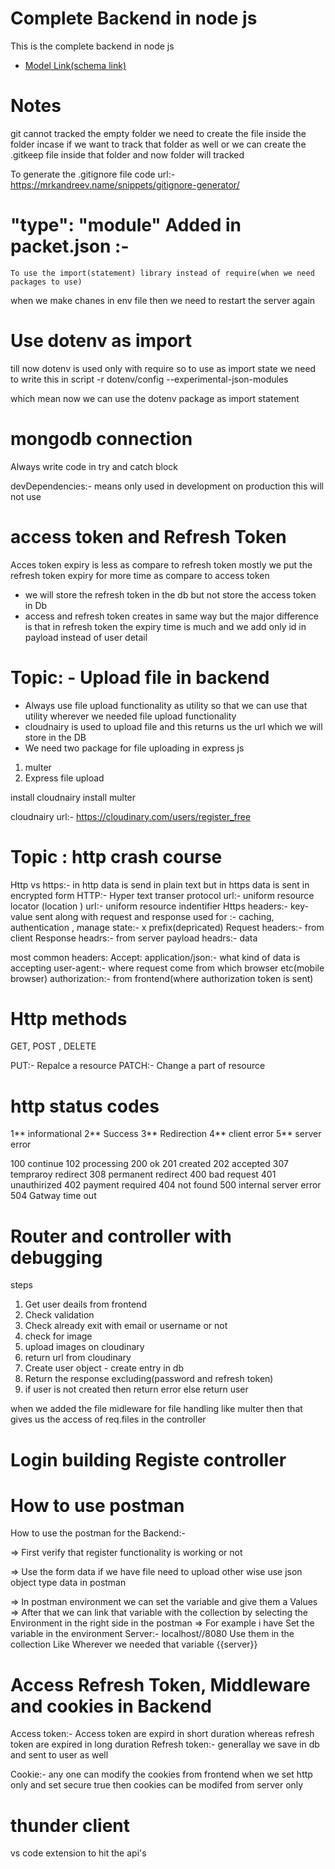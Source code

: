 # Complete Backend in node js

  This is the complete backend in node js

- [Model Link(schema link) ](
    https://app.eraser.io/workspace/YtPqZ1VogxGy1jzIDkzj
)

# Notes
 git cannot tracked the empty folder we need to create the file inside the folder incase if we want to track that folder as well or we can create the .gitkeep file inside that folder and now folder will tracked

 To generate the .gitignore file code
 url:- https://mrkandreev.name/snippets/gitignore-generator/

   # "type": "module" Added in packet.json :-
    To use the import(statement) library instead of require(when we need packages to use)
  
when we make chanes in env file then we need to restart the server again 
  
  # Use dotenv as import
  till now dotenv is used only with require so to use as import state we need to write
  this in script 
  -r dotenv/config --experimental-json-modules

  which mean now we can use the dotenv package as import statement

 


# mongodb connection

Always write code in try and catch block

devDependencies:- means only used in development on production this will not use


# access token and Refresh Token
Acces token expiry is less as compare to refresh token mostly we put the refresh token expiry for more time as compare to access token

  * we will store the refresh token in the db but not store the access token in Db
  * access and refresh token creates in same way but the major difference is that in refresh token the expiry time is much and we add only id in payload instead of user detail


# Topic: - Upload file in backend
  * Always use file upload functionality as utility so that we can use that utility wherever we needed file upload functionality
  * cloudnairy is used to upload file and this returns us the url which we will store in the DB
  * We need two package for file uploading in express js
  1. multer 
  2. Express file upload

install cloudnairy 
install multer

cloudnairy url:- 
https://cloudinary.com/users/register_free

# Topic : http crash course
  Http vs https:- in http data is send in plain text but in https data is sent in encrypted form
  HTTP:- Hyper text transer protocol
  url:- uniform resource locator (location )
  urI:- uniform resource indentifier 
  Https headers:- key-value sent along with request and response
  used for :- caching, authentication , manage state:- x prefix(depricated)
  Request headers:- from client
  Response headrs:- from server
  payload headrs:- data


most common headers:
Accept: application/json:- what kind of data is accepting
user-agent:- where request come from which browser etc(mobile browser)
authorization:- from frontend(where authorization token is sent)

# Http methods
GET, POST , DELETE

PUT:- Repalce a resource
PATCH:- Change a part of resource


# http status codes
  1**   informational
  2**   Success
  3**   Redirection
  4**   client error
  5**   server error


  100   continue 
  102   processing
  200   ok
  201   created
  202   accepted
  307   tempraroy redirect
  308   permanent redirect
  400   bad request
  401   unauthirized
  402   payment required
  404   not found
  500   internal server error
  504   Gatway time out

# Router and controller with debugging
steps
1. Get user deails from frontend
2. Check validation
3. Check already exit with email or username or not
4. check for image
5. upload images on cloudinary
6. return url from cloudinary
7. Create user object - create entry in db
8. Return the response excluding(password and refresh token)
9. if user is not created then return error else return user

when we added the file midleware for file handling like multer then 
that gives us the access of req.files in the controller 


# Login building Registe controller

# How to use postman
How to use the postman for the Backend:-

=>   First verify that register functionality is working or not

=> Use the form data if we have file need to upload other wise use json
 object type data in postman

=> In postman environment we can set the variable and give them a 
Values
=> After that we can link that variable with the collection by selecting the 
Environment in the right side in the postman
=>
For example i have 
Set the variable in the environment
 Server:- localhost//8080
Use them in the collection
Like
Wherever we needed that variable 
{{server}}


# Access Refresh Token, Middleware and cookies in Backend
Access token:- Access token are expird in short duration whereas refresh token are expired in long duration
Refresh token:- generallay we save in db and sent to user as well

Cookie:- any one can modify the cookies from frontend when we set http only and set secure true then cookies can be modifed from server only

# thunder client 
vs code extension to hit the api's
